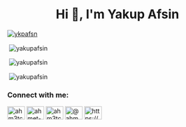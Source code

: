<h1 align="center">Hi 👋, I'm Yakup Afsin</h1>

<p align="left"> <a href="https://twitter.com/ykpafsn" target="blank"><img src="https://img.shields.io/twitter/follow/ykpafsn?logo=twitter&style=for-the-badge" alt="ykpafsn" /></a> </p>

<p>&nbsp;<img align="center" src="https://github-readme-stats.vercel.app/api/top-langs?username=yakupafsin&show_icons=true&locale=en&layout=compact" alt="yakupafsin" /></p>

<p>&nbsp;<img align="center" src="https://github-readme-stats.vercel.app/api?username=yakupafsin&show_icons=true&locale=en" alt="yakupafsin" /></p>

<p>&nbsp;<img align="center" src="https://github-readme-streak-stats.herokuapp.com/?user=yakupafsin&" alt="yakupafsin" /></p>

<h3 align="left">Connect with me:</h3>
<p align="left">
<a href="https://twitter.com/ykpafsn" target="blank"><img align="center" src="https://cdn.jsdelivr.net/npm/simple-icons@3.0.1/icons/twitter.svg" alt="ahm3tcelik72" height="30" width="40" /></a>
<a href="https://linkedin.com/in/ykpafsn" target="blank"><img align="center" src="https://cdn.jsdelivr.net/npm/simple-icons@3.0.1/icons/linkedin.svg" alt="ahmet-celik-382006175" height="30" width="40" /></a>
<a href="https://instagram.com/ykpafsn" target="blank"><img align="center" src="https://cdn.jsdelivr.net/npm/simple-icons@3.0.1/icons/instagram.svg" alt="ahm3tcelik" height="30" width="40" /></a>
<a href="https://medium.com/@yakupafsin" target="blank"><img align="center" src="https://cdn.jsdelivr.net/npm/simple-icons@3.0.1/icons/medium.svg" alt="@ahm3tcelik72" height="30" width="40" /></a>
<a href="https://www.youtube.com/c/https://youtube.com/c/amaddhst" target="blank"><img align="center" src="https://cdn.jsdelivr.net/npm/simple-icons@3.0.1/icons/youtube.svg" alt="https://youtube.com/c/amaddhst" height="30" width="40" /></a>
</p>
